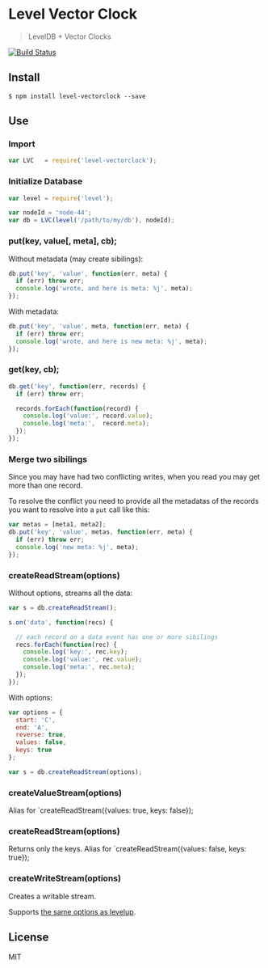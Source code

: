 # Level Vector Clock

> LevelDB + Vector Clocks

[![Build Status](https://travis-ci.org/pgte/level-vectorclock.png?branch=master)](https://travis-ci.org/pgte/level-vectorclock)


## Install

```
$ npm install level-vectorclock --save
```

## Use

### Import

```javascript
var LVC   = require('level-vectorclock');
```


### Initialize Database

```javascript
var level = require('level');

var nodeId = 'node-44';
var db = LVC(level('/path/to/my/db'), nodeId);
```

### put(key, value[, meta], cb);

Without metadata (may create sibilings):

```javascript
db.put('key', 'value', function(err, meta) {
  if (err) throw err;
  console.log('wrote, and here is meta: %j', meta);
});
```

With metadata:


```javascript
db.put('key', 'value', meta, function(err, meta) {
  if (err) throw err;
  console.log('wrote, and here is new meta: %j', meta);
});
```

### get(key, cb);

```javascript
db.get('key', function(err, records) {
  if (err) throw err;

  records.forEach(function(record) {
    console.log('value:', record.value);
    console.log('meta:',  record.meta);
  });
});
```

### Merge two sibilings

Since you may have had two conflicting writes, when you read you may get more than one record.

To resolve the conflict you need to provide all the metadatas of the records you want to resolve into a `put` call like this:


```javascript
var metas = [meta1, meta2];
db.put('key', 'value', metas, function(err, meta) {
  if (err) throw err;
  console.log('new meta: %j', meta);
});
```


### createReadStream(options)

Without options, streams all the data:

```javascript
var s = db.createReadStream();

s.on('data', function(recs) {

  // each record on a data event has one or more sibilings
  recs.forEach(function(rec) {
    console.log('key:', rec.key);
    console.log('value:', rec.value);
    console.log('meta:', rec.meta);
  });
});
```

With options:

```javascript
var options = {
  start: 'C',
  end: 'A',
  reverse: true,
  values: false,
  keys: true
};

var s = db.createReadStream(options);
```

### createValueStream(options)

Alias for `createReadStream({values: true, keys: false});

### createReadStream(options)

Returns only the keys. Alias for `createReadStream({values: false, keys: true});


### createWriteStream(options)

Creates a writable stream.

Supports [the same options as levelup](https://github.com/rvagg/node-levelup#createWriteStream).

## License

MIT